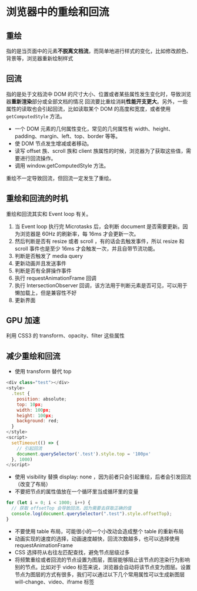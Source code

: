 # 浏览器中的重绘和回流

## 重绘

指的是当页面中的元素**不脱离文档流**，而简单地进行样式的变化，比如修改颜色、背景等，浏览器重新绘制样式

## 回流

指的是处于文档流中 DOM 的尺寸大小、位置或者某些属性发生变化时，导致浏览器**重新渲染**部分或全部文档的情况
回流要比重绘消耗**性能开支更大**。另外，一些属性的读取也会引起回流，比如读取某个 DOM 的高度和宽度，或者使用 `getComputedStyle` 方法。

- 一个 DOM 元素的几何属性变化，常见的几何属性有 width、height、padding、margin、left、top、border 等等。
- 使 DOM 节点发生增减或者移动。
- 读写 offset 族、scroll 族和 client 族属性的时候，浏览器为了获取这些值，需要进行回流操作。
- 调用 window.getComputedStyle 方法。

重绘不一定导致回流，但回流一定发生了重绘。

## 重绘和回流的时机

重绘和回流其实和 Event loop 有关。

1. 当 Event loop 执行完 Microtasks 后，会判断 document 是否需要更新。因为浏览器是 60Hz 的刷新率，每 16ms 才会更新一次。
2. 然后判断是否有 resize 或者 scroll ，有的话会去触发事件，所以 resize 和 scroll 事件也是至少 16ms 才会触发一次，并且自带节流功能。
3. 判断是否触发了 media query
4. 更新动画并且发送事件
5. 判断是否有全屏操作事件
6. 执行 requestAnimationFrame 回调
7. 执行 IntersectionObserver 回调，该方法用于判断元素是否可见，可以用于懒加载上，但是兼容性不好
8. 更新界面

## GPU 加速

利用 CSS3 的 transform、opacity、filter 这些属性

## 减少重绘和回流

- 使用 transform 替代 top

```js
<div class="test"></div>
<style>
  .test {
    position: absolute;
    top: 10px;
    width: 100px;
    height: 100px;
    background: red;
  }
</style>
<script>
  setTimeout(() => {
    // 引起回流
    document.querySelector('.test').style.top = '100px'
  }, 1000)
</script>
```

- 使用 visibility 替换 display: none ，因为前者只会引起重绘，后者会引发回流（改变了布局）
- 不要把节点的属性值放在一个循环里当成循环里的变量

```js
for (let i = 0; i < 1000; i++) {
  // 获取 offsetTop 会导致回流，因为需要去获取正确的值
  console.log(document.querySelector(".test").style.offsetTop);
}
```

- 不要使用 table 布局，可能很小的一个小改动会造成整个 table 的重新布局
- 动画实现的速度的选择，动画速度越快，回流次数越多，也可以选择使用 requestAnimationFrame
- CSS 选择符从右往左匹配查找，避免节点层级过多
- 将频繁重绘或者回流的节点设置为图层，图层能够阻止该节点的渲染行为影响别的节点。比如对于 video 标签来说，浏览器会自动将该节点变为图层。设置节点为图层的方式有很多，我们可以通过以下几个常用属性可以生成新图层 will-change、video、iframe 标签
